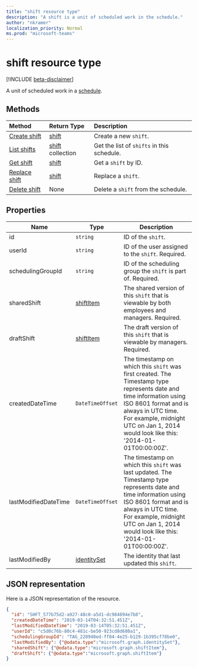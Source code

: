 ```yaml
---
title: "shift resource type"
description: "A shift is a unit of scheduled work in the schedule."
author: "nkramer"
localization_priority: Normal
ms.prod: "microsoft-teams"
---
```


# shift resource type

[!INCLUDE [beta-disclaimer](../../includes/beta-disclaimer.md)]

A unit of scheduled work in a [schedule](schedule.md). 

## Methods

| Method       | Return Type  |Description|
|:---------------|:--------|:----------|
|[Create shift](../api/schedule-post-shifts.md) | [shift](shift.md) | Create a new `shift`.|
|[List shifts](../api/schedule-list-shifts.md) | [shift](shift.md) collection | Get the list of `shifts` in this schedule.|
|[Get shift](../api/shift-get.md) | [shift](shift.md) | Get a `shift` by ID.|
|[Replace shift](../api/shift-put.md) | [shift](shift.md) | Replace a `shift`.|
|[Delete shift](../api/shift-delete.md) | None | Delete a `shift` from the schedule.|

## Properties
|Name          |Type           |Description                                                                                                                                      |
|--------------|---------------|-------------------------------------------------------------------------------------------------------------------------------------------------|
| id			|`string`      |ID of the `shift`.|
| userId 			|`string`      |ID of the user assigned to the `shift`. Required. |
| schedulingGroupId 		|`string`      |ID of the scheduling group the `shift` is part of. Required. |
| sharedShift 	|[shiftItem](shiftitem.md)  |The shared version of this `shift` that is viewable by both employees and managers. Required. |
| draftShift		|[shiftItem](shiftitem.md)        |The draft version of this `shift` that is viewable by managers. Required. |
| createdDateTime		|`DateTimeOffset`        |The timestamp on which this `shift` was first created. The Timestamp type represents date and time information using ISO 8601 format and is always in UTC time. For example, midnight UTC on Jan 1, 2014 would look like this: '2014-01-01T00:00:00Z'. |
| lastModifiedDateTime		|`DateTimeOffset`        |The timestamp on which this `shift` was last updated. The Timestamp type represents date and time information using ISO 8601 format and is always in UTC time. For example, midnight UTC on Jan 1, 2014 would look like this: '2014-01-01T00:00:00Z'. |
| lastModifiedBy		| [identitySet](identityset.md)        |The identity that last updated this `shift`.|

## JSON representation

Here is a JSON representation of the resource.

<!-- {
  "blockType": "resource",
  "keyProperty": "id",
  "@odata.type": "microsoft.graph.shift"
}-->

```json
{
  "id": "SHFT_577b75d2-a927-48c0-a5d1-dc984894e7b8",
  "createdDateTime": "2019-03-14T04:32:51.451Z",
  "lastModifiedDateTime": "2019-03-14T05:32:51.451Z",
  "userId": "c5d0c76b-80c4-481c-be50-923cd8d680a1",
  "schedulingGroupId": "TAG_228940ed-ff84-4e25-b129-1b395cf78be0",
  "lastModifiedBy": {"@odata.type":"microsoft.graph.identitySet"},
  "sharedShift": {"@odata.type":"microsoft.graph.shiftItem"},
  "draftShift": {"@odata.type":"microsoft.graph.shiftItem"}
}
```


<!-- uuid: 8fcb5dbc-d5aa-4681-8e31-b001d5168d79
2015-10-25 14:57:30 UTC -->
<!--
{
  "type": "#page.annotation",
  "description": "shift resource",
  "keywords": "",
  "section": "documentation",
  "tocPath": "",
  "suppressions": [
    "Error: /api-reference/beta/resources/shift.md:\r\n      Exception processing links.\r\n    System.ArgumentException: Link Definition was null. Link text: !INCLUDE [beta-disclaimer](../../includes/beta-disclaimer.md)\r\n      at ApiDoctor.Validation.DocFile.get_LinkDestinations()\r\n      at ApiDoctor.Validation.DocSet.ValidateLinks(Boolean includeWarnings, String[] relativePathForFiles, IssueLogger issues, Boolean requireFilenameCaseMatch, Boolean printOrphanedFiles)"
  ]
}
-->
